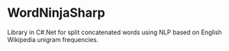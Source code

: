 # WordNinjaSharp
Library in C#.Net for split concatenated words using NLP based on English Wikipedia unigram frequencies.
